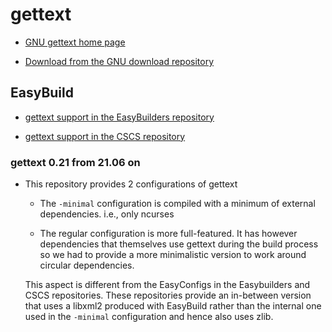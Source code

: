# gettext

  * [GNU gettext home page](http://www.gnu.org/software/gettext)

  * [Download from the GNU download repository](https://ftp.gnu.org/pub/gnu/gettext/)


## EasyBuild

  * [ gettext support in the EasyBuilders repository](https://github.com/eth-cscs/production/tree/master/easybuild/easyconfigs/g/gettext)

  * [gettext support in the CSCS repository](https://github.com/easybuilders/easybuild-easyconfigs/tree/main/easybuild/easyconfigs/g/gettext)

### gettext 0.21 from 21.06 on

  * This repository provides 2 configurations of gettext

      * The ``-minimal`` configuration is compiled with a minimum of external dependencies.
        i.e., only ncurses

      * The regular configuration is more full-featured. It has however dependencies that
        themselves use gettext during the build process so we had to provide a more
        minimalistic version to work around circular dependencies.

    This aspect is different from the EasyConfigs in the Easybuilders and CSCS repositories.
    These repositories provide an in-between version that uses a libxml2 produced with
    EasyBuild rather than the internal one used in the ``-minimal`` configuration and
    hence also uses zlib.
